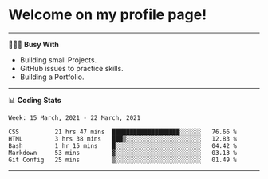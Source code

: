 # Welcome on my profile page!
<!-- print(("dralla"[::-1]+"s").capitalize()) -->

---
👨🏻‍💻 **Busy With**
* Building small Projects.
* GitHub issues to practice skills.
* Building a Portfolio.

---
📊 **Coding Stats**
<!--START_SECTION:waka-->
```text
Week: 15 March, 2021 - 22 March, 2021

CSS          21 hrs 47 mins  ███████████████████░░░░░░   76.66 % 
HTML         3 hrs 38 mins   ███▒░░░░░░░░░░░░░░░░░░░░░   12.83 % 
Bash         1 hr 15 mins    █░░░░░░░░░░░░░░░░░░░░░░░░   04.42 % 
Markdown     53 mins         ▓░░░░░░░░░░░░░░░░░░░░░░░░   03.13 % 
Git Config   25 mins         ▒░░░░░░░░░░░░░░░░░░░░░░░░   01.49 % 
```
<!--END_SECTION:waka-->

---
